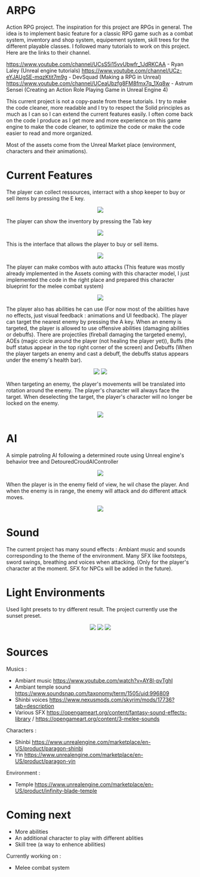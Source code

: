 # ARPG
 Action RPG project. The inspiration for this project are RPGs in general. The idea is to implement basic feature for a classic RPG game such as a combat system, inventory and shop system, equipement system, skill trees for the different playable classes.
I followed many tutorials to work on this project. Here are the links to their channel.

https://www.youtube.com/channel/UCsS5i15vvUbwfr_1JdRKCAA - Ryan Laley (Unreal engine tutorials)
https://www.youtube.com/channel/UCz-eYJAUgSE-mqzKtit7m9g - DevSquad (Making a RPG in Unreal)
https://www.youtube.com/channel/UCeaUbzfg8FM8fmx7q_1Xq8w - Astrum Sensei (Creating an Action Role Playing Game in Unreal Engine 4)

This current project is not a copy-paste from these tutorials. I try to make the code cleaner, more readable and I try to respect the Solid principles as much as I can so I can extend the current features easily. I often come back on the code I produce as I get more and more experience on this game engine to make the code cleaner, to optimize the code or make the code easier to read and more organized.

Most of the assets come from the Unreal Market place (environment, characters and their animations).


# Current Features


The player can collect ressources, interract with a shop keeper to buy or sell items by pressing the E key.
<p align="center">
  <img src="UE4%20Logs/1.PNG">
</p>


The player can show the inventory by pressing the Tab key
<p align="center">
  <img src="UE4%20Logs/2.PNG">
</p>


This is the interface that allows the player to buy or sell items.
<p align="center">
  <img src="UE4%20Logs/3.PNG">
</p>


The player can make combos with auto attacks (This feature was mostly already implemented in the Assets coming with this character model, I just implemented the code in the right place and prepared this character blueprint for the melee combat system)
<p align="center">
  <img src="UE4%20Logs/ComboSystem.gif">
</p>

The player also has abilities he can use (For now most of the abilities have no effects, just visual feedback : animations and UI feedback).
The player can target the nearest enemy by pressing the A key. When an enemy is targeted, the player is allowed to use offensive abilities (damaging abilities or debuffs).
There are projectiles (fireball damaging the targeted enemy), AOEs (magic circle around the player (not healing the player yet)), Buffs (the buff status appear in the top right corner of the screen) and Debuffs (When the player targets an enemy and cast a debuff, the debuffs status appears under the enemy's health bar).
<p align="center">
  <img src="UE4%20Logs/AbilitySystem1.gif">
  <img src="UE4%20Logs/AbilitySystem2.gif">
</p>

When targeting an enemy, the player's movements will be translated into rotation around the enemy. The player's character will always face the target. When deselecting the target, the player's character will no longer be locked on the enemy.
<p align="center">
  <img src="UE4%20Logs/Target lock and player's movement.gif">
</p>

# AI

A simple patroling AI following a determined route using Unreal engine's behavior tree and DetouredCroudAIController
<p align="center">
  <img src="UE4%20Logs/AI_Patrol.gif">
</p>

When the player is in the enemy field of view, he wil chase the player. And when the enemy is in range, the enemy will attack and do different attack moves.
<p align="center">
  <img src="UE4%20Logs/Enemy AI Chase and Attack Combo.gif">
</p>


# Sound
The current project has many sound effects :
Ambiant music and sounds corresponding to the theme of the environment.
Many SFX like footsteps, sword swings, breathing and voices when attacking. (Only for the player's character at the moment. SFX for NPCs will be added in the future).

# Light Environments

Used light presets to try different result. The project currently use the sunset preset.
<p align="center">
  <img src="UE4%20Logs/Light1.PNG">
  <img src="UE4%20Logs/Light2.PNG">
  <img src="UE4%20Logs/Light3.PNG">
</p>

# Sources

Musics :
- Ambiant music https://www.youtube.com/watch?v=AY8l-pvTghI
- Ambiant temple sound https://www.soundsnap.com/taxonomy/term/1505/uid:996809
- Shinbi voices https://www.nexusmods.com/skyrim/mods/17736?tab=description
- Various SFX https://opengameart.org/content/fantasy-sound-effects-library / https://opengameart.org/content/3-melee-sounds

Characters :
- Shinbi https://www.unrealengine.com/marketplace/en-US/product/paragon-shinbi
- Yin https://www.unrealengine.com/marketplace/en-US/product/paragon-yin

Environment :
- Temple https://www.unrealengine.com/marketplace/en-US/product/infinity-blade-temple

# Coming next

- More abilities
- An additional character to play with different ablities
- Skill tree (a way to enhence abilities)

Currently working on :
- Melee combat system 
